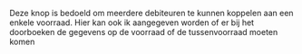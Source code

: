Deze knop is bedoeld om meerdere debiteuren te kunnen koppelen aan een enkele voorraad. Hier kan ook ik aangegeven worden of er bij het doorboeken de gegevens op de voorraad of de tussenvoorraad  moeten komen
